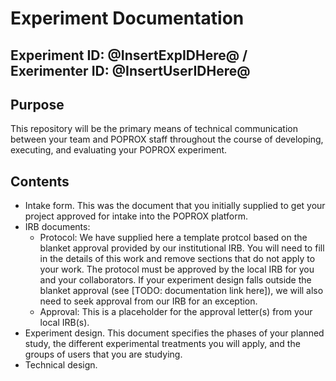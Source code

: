 # Experiment Documentation 
## Experiment ID: @InsertExpIDHere@ /  Exerimenter ID: @InsertUserIDHere@

## Purpose
This repository will be the primary means of technical communication between your team and POPROX staff throughout the course of developing, executing, and evaluating your POPROX experiment.

## Contents
* Intake form. This was the document that you initially supplied to get your project approved for intake into the POPROX platform.
* IRB documents:
	* Protocol: We have supplied here a template protcol based on the blanket approval provided by our institutional IRB. You will need to fill in the details of this work and remove sections that do not apply to your work. The protocol must be approved by the local IRB for you and your collaborators. If your experiment design falls outside the blanket approval (see [TODO: documentation link here]), we will also need to seek approval from our IRB for an exception.
	* Approval: This is a placeholder for the approval letter(s) from your local IRB(s). 
* Experiment design. This document specifies the phases of your planned study, the different experimental treatments you will apply, and the groups of users that you are studying. 
* Technical design. 




